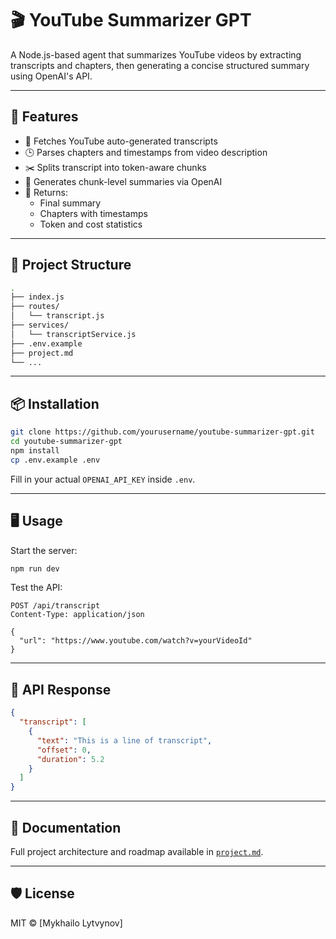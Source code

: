 # 🎬 YouTube Summarizer GPT

A Node.js-based agent that summarizes YouTube videos by extracting transcripts and chapters, then generating a concise structured summary using OpenAI's API.

---

## 🚀 Features

- 📄 Fetches YouTube auto-generated transcripts
- 🕒 Parses chapters and timestamps from video description
- ✂️ Splits transcript into token-aware chunks
- 🧠 Generates chunk-level summaries via OpenAI
- 🧾 Returns:
  - Final summary
  - Chapters with timestamps
  - Token and cost statistics

---

## 🧱 Project Structure

```bash
.
├── index.js
├── routes/
│   └── transcript.js
├── services/
│   └── transcriptService.js
├── .env.example
├── project.md
└── ...
```

---

## 📦 Installation

```bash
git clone https://github.com/yourusername/youtube-summarizer-gpt.git
cd youtube-summarizer-gpt
npm install
cp .env.example .env
```

Fill in your actual `OPENAI_API_KEY` inside `.env`.

---

## 🖥️ Usage

Start the server:

```bash
npm run dev
```

Test the API:

```http
POST /api/transcript
Content-Type: application/json

{
  "url": "https://www.youtube.com/watch?v=yourVideoId"
}
```

---

## 📁 API Response

```json
{
  "transcript": [
    {
      "text": "This is a line of transcript",
      "offset": 0,
      "duration": 5.2
    }
  ]
}
```

---

## 📘 Documentation

Full project architecture and roadmap available in [`project.md`](./project.md).

---

## 🛡️ License

MIT © [Mykhailo Lytvynov]